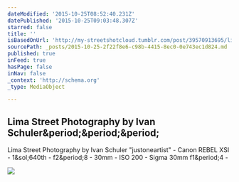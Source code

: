 ```yaml
---
dateModified: '2015-10-25T08:52:40.231Z'
datePublished: '2015-10-25T09:03:48.307Z'
starred: false
title: ''
isBasedOnUrl: 'http://my-streetshotcloud.tumblr.com/post/39570913695/lima-street-photography-by-ivan-schuler'
sourcePath: _posts/2015-10-25-2f22f8e6-c98b-4415-8ec0-0e743ec1d824.md
published: true
inFeed: true
hasPage: false
inNav: false
_context: 'http://schema.org'
_type: MediaObject

---
```

<article style=""><h1>Lima Street Photography by Ivan Schuler&amp;period;&amp;period;&amp;period;</h1><p>Lima Street Photography by Ivan Schuler "justoneartist" - Canon REBEL XSI - 1&amp;sol;640th - f2&amp;period;8 - 30mm - ISO 200 - Sigma 30mm f1&amp;period;4 -</p><img src="http://41.media.tumblr.com/a9c04012897d6b11e21c1d7814da02c4/tumblr_mg24v2yykR1rzlmeco1_500.jpg" /></article>
